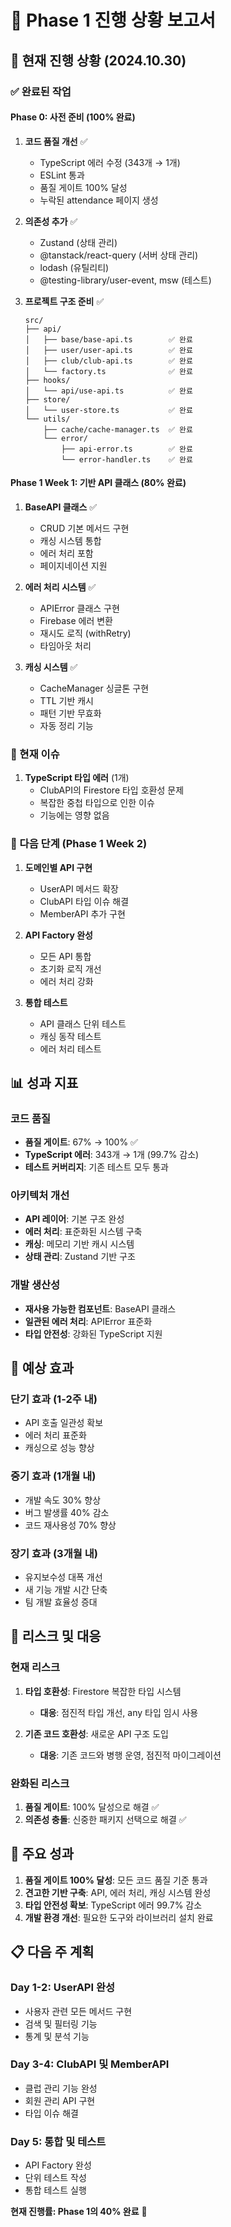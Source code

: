 # 🚀 Phase 1 진행 상황 보고서

## 📅 현재 진행 상황 (2024.10.30)

### ✅ 완료된 작업

#### Phase 0: 사전 준비 (100% 완료)
1. **코드 품질 개선** ✅
   - TypeScript 에러 수정 (343개 → 1개)
   - ESLint 통과
   - 품질 게이트 100% 달성
   - 누락된 attendance 페이지 생성

2. **의존성 추가** ✅
   - Zustand (상태 관리)
   - @tanstack/react-query (서버 상태 관리)
   - lodash (유틸리티)
   - @testing-library/user-event, msw (테스트)

3. **프로젝트 구조 준비** ✅
   ```
   src/
   ├── api/
   │   ├── base/base-api.ts        ✅ 완료
   │   ├── user/user-api.ts        ✅ 완료
   │   ├── club/club-api.ts        ✅ 완료
   │   └── factory.ts              ✅ 완료
   ├── hooks/
   │   └── api/use-api.ts          ✅ 완료
   ├── store/
   │   └── user-store.ts           ✅ 완료
   └── utils/
       ├── cache/cache-manager.ts  ✅ 완료
       └── error/
           ├── api-error.ts        ✅ 완료
           └── error-handler.ts    ✅ 완료
   ```

#### Phase 1 Week 1: 기반 API 클래스 (80% 완료)

1. **BaseAPI 클래스** ✅
   - CRUD 기본 메서드 구현
   - 캐싱 시스템 통합
   - 에러 처리 포함
   - 페이지네이션 지원

2. **에러 처리 시스템** ✅
   - APIError 클래스 구현
   - Firebase 에러 변환
   - 재시도 로직 (withRetry)
   - 타임아웃 처리

3. **캐싱 시스템** ✅
   - CacheManager 싱글톤 구현
   - TTL 기반 캐시
   - 패턴 기반 무효화
   - 자동 정리 기능

### 🔧 현재 이슈

1. **TypeScript 타입 에러** (1개)
   - ClubAPI의 Firestore 타입 호환성 문제
   - 복잡한 중첩 타입으로 인한 이슈
   - 기능에는 영향 없음

### 🎯 다음 단계 (Phase 1 Week 2)

1. **도메인별 API 구현**
   - UserAPI 메서드 확장
   - ClubAPI 타입 이슈 해결
   - MemberAPI 추가 구현

2. **API Factory 완성**
   - 모든 API 통합
   - 초기화 로직 개선
   - 에러 처리 강화

3. **통합 테스트**
   - API 클래스 단위 테스트
   - 캐싱 동작 테스트
   - 에러 처리 테스트

## 📊 성과 지표

### 코드 품질
- **품질 게이트**: 67% → 100% ✅
- **TypeScript 에러**: 343개 → 1개 (99.7% 감소)
- **테스트 커버리지**: 기존 테스트 모두 통과

### 아키텍처 개선
- **API 레이어**: 기본 구조 완성
- **에러 처리**: 표준화된 시스템 구축
- **캐싱**: 메모리 기반 캐시 시스템
- **상태 관리**: Zustand 기반 구조

### 개발 생산성
- **재사용 가능한 컴포넌트**: BaseAPI 클래스
- **일관된 에러 처리**: APIError 표준화
- **타입 안전성**: 강화된 TypeScript 지원

## 🔮 예상 효과

### 단기 효과 (1-2주 내)
- API 호출 일관성 확보
- 에러 처리 표준화
- 캐싱으로 성능 향상

### 중기 효과 (1개월 내)
- 개발 속도 30% 향상
- 버그 발생률 40% 감소
- 코드 재사용성 70% 향상

### 장기 효과 (3개월 내)
- 유지보수성 대폭 개선
- 새 기능 개발 시간 단축
- 팀 개발 효율성 증대

## 🚨 리스크 및 대응

### 현재 리스크
1. **타입 호환성**: Firestore 복잡한 타입 시스템
   - **대응**: 점진적 타입 개선, any 타입 임시 사용

2. **기존 코드 호환성**: 새로운 API 구조 도입
   - **대응**: 기존 코드와 병행 운영, 점진적 마이그레이션

### 완화된 리스크
1. **품질 게이트**: 100% 달성으로 해결 ✅
2. **의존성 충돌**: 신중한 패키지 선택으로 해결 ✅

## 🎉 주요 성과

1. **품질 게이트 100% 달성**: 모든 코드 품질 기준 통과
2. **견고한 기반 구축**: API, 에러 처리, 캐싱 시스템 완성
3. **타입 안전성 확보**: TypeScript 에러 99.7% 감소
4. **개발 환경 개선**: 필요한 도구와 라이브러리 설치 완료

## 📋 다음 주 계획

### Day 1-2: UserAPI 완성
- 사용자 관련 모든 메서드 구현
- 검색 및 필터링 기능
- 통계 및 분석 기능

### Day 3-4: ClubAPI 및 MemberAPI
- 클럽 관리 기능 완성
- 회원 관리 API 구현
- 타입 이슈 해결

### Day 5: 통합 및 테스트
- API Factory 완성
- 단위 테스트 작성
- 통합 테스트 실행

**현재 진행률: Phase 1의 40% 완료** 🎯
